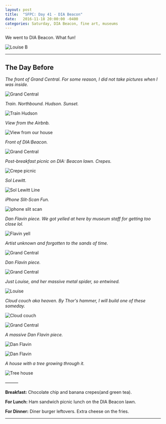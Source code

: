 ```yaml
---
layout: post
title:  "SFPC: Day 41 - DIA Beacon"
date:   2016-11-18 20:00:00 -0400
categories: Saturday, DIA Beacon, fine art, museums
---
```


We went to DIA Beacon. What fun!

![Louise B](/assets/sfpc-images/IMG_5873.jpg)

-----

<h2>The Day Before</h2>

*The front of Grand Central. For some reason, I did not take pictures when I was inside.*

![Grand Central](/assets/sfpc-images/IMG_5763.jpg)

*Train. Northbound. Hudson. Sunset.*

![Train Hudson](/assets/sfpc-images/IMG_5769.jpg)

*View from the Airbnb.*

![View from our house](/assets/sfpc-images/IMG_5773.jpg)

*Front of DIA:Beacon.*

![Grand Central](/assets/sfpc-images/IMG_5938.jpg)

*Post-breakfast picnic on DIA: Beacon lawn. Crepes.*

![Crepe picnic](/assets/sfpc-images/IMG_5778.jpg)

*Sol Lewitt.*

![Sol Lewitt Line](/assets/sfpc-images/IMG_5781.jpg)

*iPhone Slit-Scan Fun.*

![iphone slit scan](/assets/sfpc-images/IMG_5784.jpg)

*Dan Flavin piece. We got yelled at here by museum staff for getting too close lol.*

![Flavin yell](/assets/sfpc-images/IMG_5799.jpg)  

*Artist unknown and forgotten to the sands of time.*

![Grand Central](/assets/sfpc-images/IMG_5851.jpg)  

*Dan Flavin piece.*

![Grand Central](/assets/sfpc-images/IMG_5851.jpg)  

*Just Louise, and her massive metal spider, so entwined.*

![Louise](/assets/sfpc-images/IMG_5873.jpg)  

*Cloud couch aka heaven. By Thor's hammer, I will build one of these someday.*

![Cloud couch](/assets/sfpc-images/IMG_5887.jpg)

![Grand Central](/assets/sfpc-images/IMG_5907.jpg)

*A massive Dan Flavin piece.*

![Dan Flavin](/assets/sfpc-images/IMG_5909.jpg)

![Dan Flavin](/assets/sfpc-images/IMG_5910.jpg)   

*A house with a tree growing through it.*

![Tree house](/assets/sfpc-images/IMG_5942.jpg)   

———

**Breakfast:** Chocolate chip and banana crepes(and green tea).

**For Lunch:** Ham sandwich picnic lunch on the DIA Beacon lawn.

**For Dinner:** Diner burger leftovers. Extra cheese on the fries.

-----
